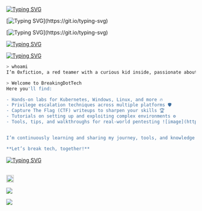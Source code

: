 [![Typing SVG](https://readme-typing-svg.demolab.com?font=Fira+Code&size=33&pause=1000&color=1CF709&background=181818&vCenter=true&repeat=false&width=500&height=40&lines=Welcome+to+Breaking+Tech)](https://git.io/typing-svg)

[![Typing SVG](https://readme-typing-svg.demolab.com?font=Fira+Code&size=23&pause=1000&color=1CF709&background=181818&center=true&vCenter=true&repeat=false&width=450&height=40&lines=Break+the+system%2C+Hack+the+Tech.)](https://git.io/typing-svg)

[![Typing SVG](https://readme-typing-svg.demolab.com?font=Fira+Code&size=22&pause=1000&color=1CF709&background=333333&center=true&vCenter=true&repeat=false&width=427&height=30&lines=Break+the+system%2C+Hack+the+Tech.)](https://git.io/typing-svg)

[![Typing SVG](https://readme-typing-svg.demolab.com?font=Fira+Code&size=23&pause=1000&color=F70404&background=2F2F2F55&center=true&vCenter=true&width=435&height=30&lines=Welcome+to+BREAKING+TECH)](https://git.io/typing-svg)

[![Typing SVG](https://readme-typing-svg.demolab.com?font=Fira+Code&size=24&pause=1000&color=F70404&background=2F2F2F55&center=true&vCenter=true&repeat=false&width=435&height=30&lines=Welcome+to+Breaking+Tech)](https://git.io/typing-svg)


```bash
> whoami
I’m 0xfiction, a red teamer with a curious kid inside, passionate about learning, exploring, and breaking systems to uncover vulnerabilities and master offensive security.

> Welcome to BreakingDotTech
Here you'll find:

- Hands-on labs for Kubernetes, Windows, Linux, and more 🔥
- Privilege escalation techniques across multiple platforms 🛡️
- Capture The Flag (CTF) writeups to sharpen your skills 🏆
- Tutorials on setting up and exploiting complex environments ⚙️
- Tools, tips, and walkthroughs for real-world pentesting ![image](https://github.com/user-attachments/assets/886e8d52-ebc3-4977-89ef-b13be829c287)


I’m continuously learning and sharing my journey, tools, and knowledge to help you become a better red teamer and security researcher.

**Let’s break tech, together!**
```

<p align="left">
  <a href="https://git.io/typing-svg"><img src="https://readme-typing-svg.demolab.com?font=Fira+Code&pause=1000&color=D2A306&center=true&vCenter=true&random=false&width=600&lines=Software+Development+Engineer+%40noon;Active+Directory+Hacking;Hacking+Kubernetes Clusters;Hackthebox" alt="Typing SVG" /></a>
</p>

<br>
<img src="https://emojis.slackmojis.com/emojis/images/1520808873/3643/cool-doge.gif?1520808873" width="20" />

<p align="left">
  <img src="https://quotes-github-readme.vercel.app/api?type=horizontal&theme=light)](https://github.com/piyushsuthar/github-readme-quotes" />
</p>


<p align="left">
  <img src="https://quotes-github-readme.vercel.app/api?type=horizontal&theme=light)](https://github.com/piyushsuthar/github-readme-quotes" />
</p>



<br>

<!-- 


![Terminal Hacker Gif](https://media.giphy.com/media/xUOxf48t5X9uV1mwGY/giphy.gif)

```bash
> Welcome to BreakingDotTech
> whoami
0xfiction - Red Teamer | Offensive Security Enthusiast | Eternal Learner
```

# Welcome to BreakingDotTech! 👋

**Break the system, hack the tech — our motto and mission.**

I’m 0xfiction, a red teamer with a curious kid inside, passionate about learning, exploring, and breaking systems to uncover vulnerabilities and master offensive security.

Here you'll find:

- Hands-on labs for Kubernetes, Windows, Linux, and more 🔥
- Privilege escalation techniques across multiple platforms 🛡️
- Capture The Flag (CTF) writeups to sharpen your skills 🏆
- Tutorials on setting up and exploiting complex environments ⚙️
- Tools, tips, and walkthroughs for real-world pentesting

I’m continuously learning and sharing my journey, tools, and knowledge to help you become a better red teamer and security researcher.

**Let’s break tech, together!**

[YouTube](https://youtube.com/yourchannel) | [Blog](https://breakingdottech.github.io) | [Twitter](https://twitter.com/breakingdottech)

---

✍️ *Made with 💻, curiosity, and terminal vibes.*


<p align="center"> 
	<a href = "https://committers.top/egypt#ORGNAME" target="_blank">
		<img src="https://enfsgag3ayy6w9q.m.pipedream.net" alt="7oSkaaa" target="_blank", width=46%/> 
	</a>
	<img src="https://komarev.com/ghpvc/?username=7oSkaaa&label=Profile%20views&color=555555&labelColor=000000&style=for-the-badge" alt="7oSkaaa" width=19.40%/>
</p>


<!--
**breakingdottech/breakingdottech** is a ✨ _special_ ✨ repository because its `README.md` (this file) appears on your GitHub profile.

Here are some ideas to get you started:

- 🔭 I’m currently working on ...
- 🌱 I’m currently learning ...
- 👯 I’m looking to collaborate on ...
- 🤔 I’m looking for help with ...
- 💬 Ask me about ...
- 📫 How to reach me: ...
- 😄 Pronouns: ...
- ⚡ Fun fact: ...
-->
